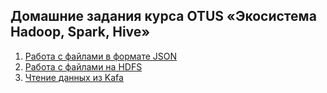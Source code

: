 ## Домашние задания курса OTUS «Экосистема Hadoop, Spark, Hive»

1) [Работа с файлами в формате JSON](./homework_1_json_parser)
2) [Работа с файлами на HDFS](./homework_2_hdfs)
3) [Чтение данных из Kafa](./homework_3_kafka)